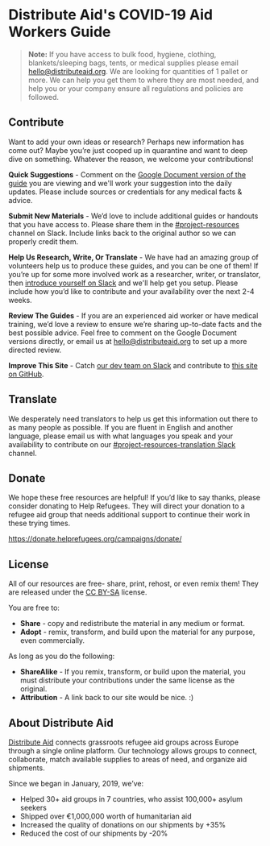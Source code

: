 # Distribute Aid's COVID-19 Aid Workers Guide

> **Note:** If you have access to bulk food, hygiene, clothing, blankets/sleeping bags, tents, or medical supplies please email hello@distributeaid.org. We are looking for quantities of 1 pallet or more. We can help you get them to where they are most needed, and help you or your company ensure all regulations and policies are followed.

## Contribute

Want to add your own ideas or research? Perhaps new information has come out? Maybe you’re just cooped up in quarantine and want to deep dive on something. Whatever the reason, we welcome your contributions!

**Quick Suggestions** - Comment on the [Google Document version of the guide](https://drive.google.com/drive/folders/1FpnENOl1oZXLzmvvIqrR3kJgPNsGaDTo) you are viewing and we'll work your suggestion into the daily updates. Please include sources or credentials for any medical facts & advice.

**Submit New Materials** - We’d love to include additional guides or handouts that you have access to. Please share them in the [#project-resources](https://distributeaid.github.io/slack-invite-link/) channel on Slack. Include links back to the original author so we can properly credit them.

**Help Us Research, Write, Or Translate** - We have had an amazing group of volunteers help us to produce these guides, and you can be one of them! If you’re up for some more involved work as a researcher, writer, or translator, then [introduce yourself on Slack](https://distributeaid.github.io/slack-invite-link/) and we'll help get you setup. Please include how you’d like to contribute and your availability over the next 2-4 weeks.

**Review The Guides** - If you are an experienced aid worker or have medical training, we’d love a review to ensure we’re sharing up-to-date facts and the best possible advice. Feel free to comment on the Google Document versions directly, or email us at hello@distributeaid.org to set up a more directed review.

**Improve This Site** - Catch [our dev team on Slack](https://distributeaid.github.io/slack-invite-link/) and contribute to [this site on GitHub](https://github.com/distributeaid/covid-19-resources-drive-export).

## Translate

We desperately need translators to help us get this information out there to as many people as possible. If you are fluent in English and another language, please email us with what languages you speak and your availability to contribute on our [#project-resources-translation Slack](https://distributeaid.github.io/slack-invite-link/) channel.

## Donate

We hope these free resources are helpful! If you’d like to say thanks, please consider donating to Help Refugees. They will direct your donation to a refugee aid group that needs additional support to continue their work in these trying times.

https://donate.helprefugees.org/campaigns/donate/

## License

All of our resources are free- share, print, rehost, or even remix them! They are released under the [CC BY-SA](https://creativecommons.org/licenses/by-sa/4.0/) license.

You are free to:

- **Share** - copy and redistribute the material in any medium or format.
- **Adopt** - remix, transform, and build upon the material for any purpose, even commercially.

As long as you do the following:

- **ShareAlike** - If you remix, transform, or build upon the material, you must distribute your contributions under the same license as the original.
- **Attribution** - A link back to our site would be nice. :)

## About Distribute Aid

[Distribute Aid](https://distributeaid.org/) connects grassroots refugee aid groups across Europe through a single online platform. Our technology allows groups to connect, collaborate, match available supplies to areas of need, and organize aid shipments.

Since we began in January, 2019, we’ve:

- Helped 30+ aid groups in 7 countries, who assist 100,000+ asylum seekers
- Shipped over €1,000,000 worth of humanitarian aid
- Increased the quality of donations on our shipments by +35%
- Reduced the cost of our shipments by -20%
